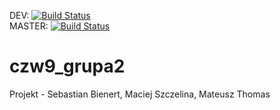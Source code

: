DEV: [![Build Status](https://dev.azure.com/sebab1243/YourHome/_apis/build/status/YourHome%20Dev?branchName=dev)](https://dev.azure.com/sebab1243/YourHome/_build/latest?definitionId=4&branchName=dev)    
MASTER:
[![Build Status](https://dev.azure.com/sebab1243/YourHome/_apis/build/status/YourHome%20Dev?branchName=master)](https://dev.azure.com/sebab1243/YourHome/_build/latest?definitionId=4&branchName=master)
# czw9_grupa2
Projekt - Sebastian Bienert, Maciej Szczelina, Mateusz Thomas
